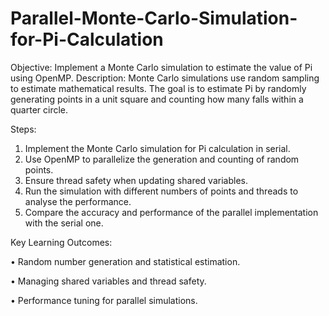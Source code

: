 # Parallel-Monte-Carlo-Simulation-for-Pi-Calculation

Objective: Implement a Monte Carlo simulation to estimate the value of Pi using OpenMP.
Description: Monte Carlo simulations use random sampling to estimate mathematical results. The goal is to estimate Pi by randomly generating points in a unit square and counting how many falls within a quarter circle.

Steps:
1.	Implement the Monte Carlo simulation for Pi calculation in serial.
2.	Use OpenMP to parallelize the generation and counting of random points.
3.	Ensure thread safety when updating shared variables.
4.	Run the simulation with different numbers of points and threads to analyse the performance.
5.	Compare the accuracy and performance of the parallel implementation with the serial one.

Key Learning Outcomes:

•	Random number generation and statistical estimation.

•	Managing shared variables and thread safety.

•	Performance tuning for parallel simulations.
